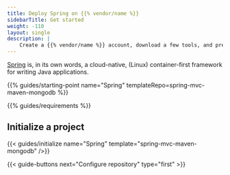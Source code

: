 ```yaml
---
title: Deploy Spring on {{% vendor/name %}}
sidebarTitle: Get started
weight: -110
layout: single
description: |
    Create a {{% vendor/name %}} account, download a few tools, and prepare to deploy Spring.
---
```


[Spring](https://start.spring.io/) is, in its own words, a cloud-native, (Linux) container-first framework for writing Java applications. 

{{% guides/starting-point name="Spring" templateRepo=spring-mvc-maven-mongodb %}}

{{% guides/requirements %}}

## Initialize a project

{{< guides/initialize name="Spring" template="spring-mvc-maven-mongodb" />}}

{{< guide-buttons next="Configure repository" type="first" >}}
